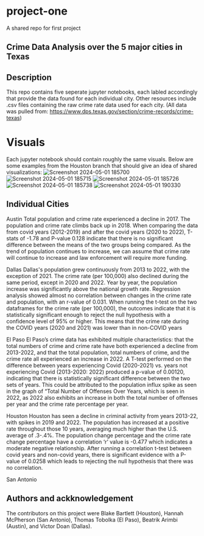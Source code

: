 # project-one
A shared repo for first project

## Crime Data Analysis over the 5 major cities in Texas

## Description
  This repo contains five seperate jupyter notebooks, each labled accordingly that provide the data found for each individual city. Other resources include .csv files containing the raw crime rate data used for each city. (All data was pulled from: https://www.dps.texas.gov/section/crime-records/crime-texas)

# Visuals
  Each jupyter notebook should contain roughly the same visuals. Below are some examples from the Houston branch that should give an idea of shared visualizations:
![Screenshot 2024-05-01 185700](https://github.com/sunnimae/project-one/assets/162613584/6faaa715-6e89-467e-b27f-01456f2591c0)
![Screenshot 2024-05-01 185715](https://github.com/sunnimae/project-one/assets/162613584/b3ad530e-7fdd-4a4f-a464-78da2bbdd318)
![Screenshot 2024-05-01 185726](https://github.com/sunnimae/project-one/assets/162613584/70b45a99-3d7a-4a2e-873c-66347781e6a6)
![Screenshot 2024-05-01 185738](https://github.com/sunnimae/project-one/assets/162613584/06b5634e-2585-40c1-9810-7f1f93c10772)
![Screenshot 2024-05-01 190330](https://github.com/sunnimae/project-one/assets/162613584/07a1afe1-1c70-45d3-a9cf-3a7ae90cbdcc)

## Individual Cities 
Austin
  Total population and crime rate experienced a decline in 2017. The population and crime rate climbs back up in 2018.
  When comparing the data from covid years (2012-2019) and after the covid years (2020 to 2022), T-stats of -1.78 and P-value 0.128 indicate that there is no significant difference between the means of the two groups being compared.
As the trend of population continues to increase, we can assume that crime rate will continue to increase and law enforcement will require more funding.

Dallas
	 Dallas's population grew continuously from 2013 to 2022, with the exception of 2021. The crime rate (per 100,000) also declined during the same period, except in 2020 and 2022. Year by year, the population increase was significantly above the national growth rate. Regression analysis showed almost no correlation between changes in the crime rate and population, with an r-value of 0.031.
When running the t-test on the two dataframes for the crime rate (per 100,000), the outcomes indicate that it is statistically significant enough to reject the null hypothesis with a confidence level of 95% or higher. This means that the crime rate during the COVID years (2020 and 2021) was lower than in non-COVID years

El Paso
  El Paso’s crime data has exhibited multiple characteristics: that the total numbers of crime and crime rate have both experienced a decline from 2013-2022, and that the total population, total numbers of crime, and the crime rate all experienced an increase in 2022. 
  A T-test performed on the difference between years experiencing Covid (2020-2021)  vs. years not experiencing Covid (2013-2020: 2022) produced a p-value of 0.00120, indicating that there is statistically significant difference between the two sets of years. This could be attributed to the population influx spike as seen in the graph of “Total Number of Offenses Over Years, which is seen in 2022, as 2022 also exhibits an increase in both the total number of offenses per year and the crime rate percentage per year.

Houston
	Houston has seen a decline in criminal activity from years 2013-22, with spikes in 2019 and 2022. The population has increased at a positive rate throughout those 10 years, averaging much higher than the U.S. average of .3-.4%. The population change percentage and the crime rate change percentage have a correlation ‘r’ value is -0.477 which indicates a moderate negative relationship. After running a correlation t-test between covid years and non-covid years, there is significant evidence with a P-value of 0.0258 which leads to rejecting the null hypothesis that there was no correlation.

San Antonio

## Authors and ackknowledgement
  The contributors on this project were Blake Bartlett (Houston), Hannah McPherson (San Antonio), Thomas Tobolka (El Paso), Beatrik Arimbi (Austin), and Victor Doan (Dallas).

